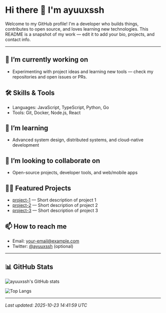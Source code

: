 # Hi there 👋 I'm ayuuxssh

Welcome to my GitHub profile! I'm a developer who builds things, contributes to open source, and loves learning new technologies. This README is a snapshot of my work — edit it to add your bio, projects, and contact info.

---

## 🔭 I’m currently working on
- Experimenting with project ideas and learning new tools — check my repositories and open issues or PRs.

## 🛠️ Skills & Tools
- Languages: JavaScript, TypeScript, Python, Go
- Tools: Git, Docker, Node.js, React

## 🌱 I’m learning
- Advanced system design, distributed systems, and cloud-native development

## 👯 I’m looking to collaborate on
- Open-source projects, developer tools, and web/mobile apps

## 👨‍💻 Featured Projects
- [project-1](https://github.com/ayuuxssh/project-1) — Short description of project 1
- [project-2](https://github.com/ayuuxssh/project-2) — Short description of project 2
- [project-3](https://github.com/ayuuxssh/project-3) — Short description of project 3

## 📫 How to reach me
- Email: your-email@example.com
- Twitter: [@ayuuxssh](https://twitter.com/ayuuxssh) (optional)

---

## 📊 GitHub Stats

![ayuuxssh's GitHub stats](https://github-readme-stats.vercel.app/api?username=ayuuxssh&show_icons=true&theme=radical)

![Top Langs](https://github-readme-stats.vercel.app/api/top-langs/?username=ayuuxssh&layout=compact&theme=radical)

---

_Last updated: 2025-10-23 14:41:59 UTC_

